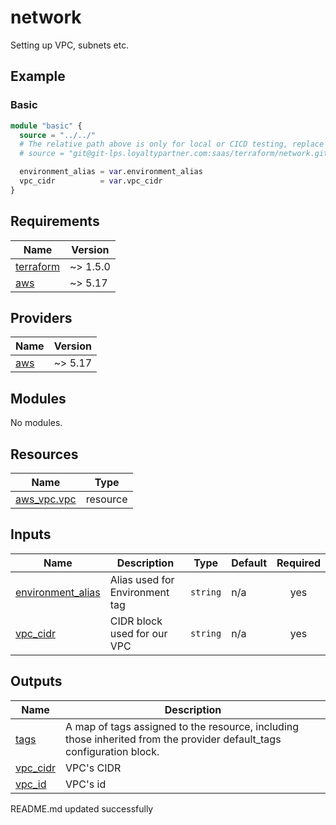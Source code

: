 <!-- markdownlint-disable MD025 MD033 MD034 MD041 -->
# network

Setting up VPC, subnets etc.

<!-- BEGIN_TF_DOCS -->
## Example

### Basic

```terraform
module "basic" {
  source = "../../"
  # The relative path above is only for local or CICD testing, replace it with the line below in your code!
  # source = "git@git-lps.loyaltypartner.com:saas/terraform/network.git?ref=v1"

  environment_alias = var.environment_alias
  vpc_cidr          = var.vpc_cidr
}
```

## Requirements

| Name | Version |
|------|---------|
| <a name="requirement_terraform"></a> [terraform](#requirement\_terraform) | ~> 1.5.0 |
| <a name="requirement_aws"></a> [aws](#requirement\_aws) | ~> 5.17 |

## Providers

| Name | Version |
|------|---------|
| <a name="provider_aws"></a> [aws](#provider\_aws) | ~> 5.17 |

## Modules

No modules.

## Resources

| Name | Type |
|------|------|
| [aws_vpc.vpc](https://registry.terraform.io/providers/hashicorp/aws/latest/docs/resources/vpc) | resource |

## Inputs

| Name | Description | Type | Default | Required |
|------|-------------|------|---------|:--------:|
| <a name="input_environment_alias"></a> [environment\_alias](#input\_environment\_alias) | Alias used for Environment tag | `string` | n/a | yes |
| <a name="input_vpc_cidr"></a> [vpc\_cidr](#input\_vpc\_cidr) | CIDR block used for our VPC | `string` | n/a | yes |

## Outputs

| Name | Description |
|------|-------------|
| <a name="output_tags"></a> [tags](#output\_tags) | A map of tags assigned to the resource, including those inherited from the provider default\_tags configuration block. |
| <a name="output_vpc_cidr"></a> [vpc\_cidr](#output\_vpc\_cidr) | VPC's CIDR |
| <a name="output_vpc_id"></a> [vpc\_id](#output\_vpc\_id) | VPC's id |
<!-- END_TF_DOCS -->

<!-- BEGINNING OF PRE-COMMIT-TERRAFORM DOCS HOOK -->
README.md updated successfully
<!-- END OF PRE-COMMIT-TERRAFORM DOCS HOOK -->
